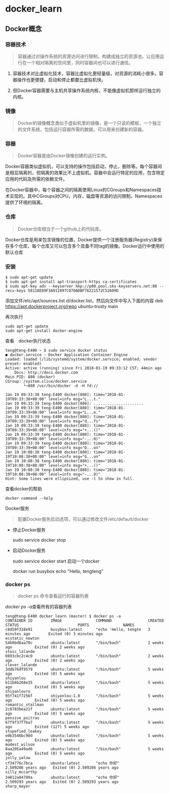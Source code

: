 # docker_learn

## Docker概念
### 容器技术
> 容器通过对操作系统的资源访问进行限制，构建成独立的资源池，让应用运行在一个相对隔离的空间里，同时容器间也可以进行通信。

1. 容器技术对比虚拟化技术，容器比虚拟化更轻量级，对资源的消耗小很多。容器操作也更便捷，启动和停止都要比虚拟机快。

2. 但Docker容器需要与主机共享操作系统内核，不能像虚拟机那样运行独立的内核。

### 镜像
> Docker的镜像概念类似于虚拟机里的镜像，是一个只读的模板，一个独立的文件系统，包括运行容器所需的数据，可以用来创建新的容器。

### 容器
> Docker容器是由Docker镜像创建的运行实例。

Docker容器类似虚拟机，可以支持的操作包括启动，停止，删除等。每个容器间是相互隔离的，但隔离的效果比不上虚拟机。容器中会运行特定的应用，包含特定应用的代码及所需的依赖文件。

在Docker容器中，每个容器之间的隔离使用Linux的CGroups和Namespaces技术实现的。其中CGroups对CPU，内存，磁盘等资源的访问限制，Namespaces提供了环境的隔离。

### 仓库
> Docker仓库相当于一个github上的代码库。

Docker仓库是用来包含镜像的位置，Docker提供一个注册服务器(Registry)来保存多个仓库，每个仓库又可以包含多个具备不同tag的镜像。Docker运行中使用的默认仓库

### 安装
    
    $ sudo apt-get update
    $ sudo apt-get install apt-transport-https ca-certificates
    $ sudo apt-key adv --keyserver hkp://p80.pool.sks-keyservers.net:80 --recv-keys 58118E89F3A912897C070ADBF76221572C52609D

添加文件/etc/apt/sources.list.d/docker.list，然后向文件中写入下面的内容
    deb https://apt.dockerproject.org/repo ubuntu-trusty main

再次执行

    sudo apt-get update
    sudo apt-get install docker-engine

查看　docker执行状态

    teng@teng-E400 ~ $ sudo service docker status
    ● docker.service - Docker Application Container Engine
    Loaded: loaded (/lib/systemd/system/docker.service; enabled; vendor preset: enabled)
    Active: active (running) since Fri 2018-01-19 09:33:12 CST; 44min ago
        Docs: http://docs.docker.com
    Main PID: 880 (docker)
    CGroup: /system.slice/docker.service
            └─880 /usr/bin/docker -d -H fd://

    Jan 19 09:33:38 teng-E400 docker[880]: time="2018-01-19T09:33:38+08:00" level=info msg="L...t."
    Jan 19 09:33:39 teng-E400 docker[880]: ......................
    Jan 19 09:33:39 teng-E400 docker[880]: time="2018-01-19T09:33:39+08:00" level=info msg="L...e."
    Jan 19 09:33:39 teng-E400 docker[880]: time="2018-01-19T09:33:39+08:00" level=info msg="d...fs"
    Jan 19 09:33:39 teng-E400 docker[880]: time="2018-01-19T09:33:39+08:00" level=info msg="+...()"
    Jan 19 09:33:39 teng-E400 docker[880]: time="2018-01-19T09:33:39+08:00" level=info msg="-...0)"
    Jan 19 09:33:39 teng-E400 docker[880]: time="2018-01-19T09:33:39+08:00" level=info msg="D...on"
    Jan 19 10:08:38 teng-E400 docker[880]: time="2018-01-19T10:08:38+08:00" level=info msg="G...on"
    Jan 19 10:08:38 teng-E400 docker[880]: time="2018-01-19T10:08:38+08:00" level=info msg="+...()"
    Jan 19 10:08:38 teng-E400 docker[880]: time="2018-01-19T10:08:38+08:00" level=info msg="-...0)"
    Hint: Some lines were ellipsized, use -l to show in full.

查看docker的帮助

    docker command --help

Docker服务
>配置Docker服务启动选项，可以通过修改文件/etc/default/docker

- 停止Docker服务

    sudo service docker stop
- 启动Docker服务

    sudo service docker start
启动一个docker 

    docker run busybox echo "Hello, tengteng"

### docker ps
>docker ps 命令查看运行的容器列表

*docker ps -a*查看所有的容器列表

    teng@teng-E400 docker_learn (master) $ docker ps -a
    CONTAINER ID        IMAGE               COMMAND                CREATED              STATUS                          PORTS               NAMES
    c8d59f318e91        busybox:latest      "echo 'Hello, tengte   3 minutes ago        Exited (0) 3 minutes ago                            ecstatic_newton
    54b0bd6aa70c        ubuntu:latest       "/bin/bash"            2 weeks ago          Exited (0) 2 weeks ago                              stoic_lalande
    0893cbc2c4c0        ubuntu:latest       "/bin/bash"            2 weeks ago          Exited (0) 2 weeks ago                              clever_lalande
    3ddb76df9579        ubuntu:latest       "/bin/bash"            5 weeks ago          Exited (0) 5 weeks ago                              shiyanlou
    b11b6b268e35        ubuntu:latest       "/bin/bash"            5 weeks ago          Exited (0) 5 weeks ago                              shiyanlouro
    95f741f7256f        shiyanlou:1.0       "/bin/bash"            5 weeks ago          Exited (0) 5 weeks ago                              romantic_stallman
    2c8783bea21f        ubuntu:latest       "/bin/bash"            5 weeks ago          Exited (0) 5 weeks ago                              pensive_poitras
    67f9f37f7ba7        ubuntu:latest       "/bin/bash"            5 weeks ago          Exited (127) 5 weeks ago                            stupefied_leakey
    e0b3546bc98d        ubuntu:latest       "/bin/bash"            5 weeks ago          Exited (0) 5 weeks ago                              modest_wilson
    8aa205a49ad6        ubuntu:latest       "/bin/bash"            5 weeks ago          Exited (0) 5 weeks ago                              jolly_yalow
    cf34776c7bca        ubuntu:latest       "echo 你好"              2.509286 years ago   Exited (0) 2.509286 years ago                       silly_mccarthy
    34812a84789a        ubuntu:latest       "echo 你好"              2.509293 years ago   Exited (0) 2.509293 years ago                       sharp_mayer
